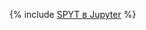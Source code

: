 {% include [SPYT в Jupyter](../../../../_includes/user-guide/data-processing/spyt/API/spyt-jupyter.md) %}
